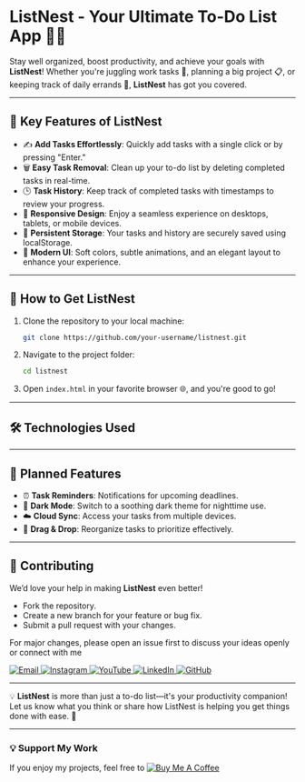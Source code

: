 # **ListNest - Your Ultimate To-Do List App 📝🎯**

Stay well organized, boost productivity, and achieve your goals with **ListNest**! Whether you're juggling work tasks 💼, planning a big project 📋, or keeping track of daily errands 🛒, **ListNest** has got you covered.  

---

## 🌟 **Key Features of ListNest**
- ✍️ **Add Tasks Effortlessly**: Quickly add tasks with a single click or by pressing "Enter."  
- 🗑️ **Easy Task Removal**: Clean up your to-do list by deleting completed tasks in real-time.  
- 🕒 **Task History**: Keep track of completed tasks with timestamps to review your progress.  
- 📱 **Responsive Design**: Enjoy a seamless experience on desktops, tablets, or mobile devices.  
- 💾 **Persistent Storage**: Your tasks and history are securely saved using localStorage.  
- 🎨 **Modern UI**: Soft colors, subtle animations, and an elegant layout to enhance your experience.  

---

## 🚀 **How to Get ListNest**
1. Clone the repository to your local machine:  
   ```bash
   git clone https://github.com/your-username/listnest.git
   ```
2. Navigate to the project folder:  
   ```bash
   cd listnest
   ```
3. Open `index.html` in your favorite browser 🌐, and you're good to go!  

---

## 🛠️ **Technologies Used**


 
 

---

## 🎯 **Planned Features**
- ⏰ **Task Reminders**: Notifications for upcoming deadlines.  
- 🌙 **Dark Mode**: Switch to a soothing dark theme for nighttime use.  
- ☁️ **Cloud Sync**: Access your tasks from multiple devices.  
- 🔀 **Drag & Drop**: Reorganize tasks to prioritize effectively.  

---

## 🤝 **Contributing**
We’d love your help in making **ListNest** even better!  
- Fork the repository.  
- Create a new branch for your feature or bug fix.  
- Submit a pull request with your changes.  

For major changes, please open an issue first to discuss your ideas openly or connect with me
<div>
  <a href="mailto:onlykelvin06@gmail.com">
    <img src="https://img.shields.io/badge/Email-4285F4?style=for-the-badge&logo=gmail&logoColor=white" alt="Email" />
  </a>
  <a href="https://www.instagram.com/_.yo.kelvin/">
    <img src="https://img.shields.io/badge/Instagram-E4405F?style=for-the-badge&logo=instagram&logoColor=white" alt="Instagram" />
  </a>
  <a href="https://www.youtube.com/@TechTutor_Tv?sub_confirmation=1">
    <img src="https://img.shields.io/badge/YouTube-FF0000?style=for-the-badge&logo=youtube&logoColor=white" alt="YouTube" />
  </a>
  <a href = "https://www.linkedin.com/in/kelvin-agyare-yeboah-6728a7301?utm_source=share&utm_campaign=share_via&utm_content=profile&utm_medium=android_app">
    <img src="https://img.shields.io/badge/LinkedIn-0077B5?style=for-the-badge&logo=linkedin&logoColor=white" alt="LinkedIn" />
  </a>
  <a href="https://github.com/KelvCodes">
    <img src="https://img.shields.io/badge/GitHub-181717?style=for-the-badge&logo=github&logoColor=white" alt="GitHub" />
  </a>
</div>  

---

💡 **ListNest** is more than just a to-do list—it's your productivity companion! Let us know what you think or share how ListNest is helping you get things done with ease. 💬  

---

### 💡 Support My Work  
If you enjoy my projects, feel free to [![Buy Me A Coffee](https://img.shields.io/badge/Buy%20Me%20A%20Coffee-%F0%9F%8C%8D-yellow?style=for-the-badge&logo=buy-me-a-coffee&logoColor=black)](https://www.buymeacoffee.com/kelvcodes) 

